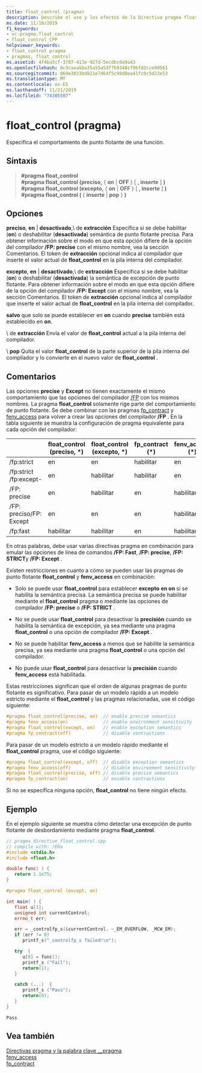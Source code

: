 ```yaml
---
title: float_control (pragma)
description: Describe el uso y los efectos de la Directiva pragma float_control. La Directiva float_control controla el estado de la semántica precisa de punto flotante y la semántica de excepción en tiempo de ejecución.
ms.date: 11/18/2019
f1_keywords:
- vc-pragma.float_control
- float_control_CPP
helpviewer_keywords:
- float_control pragma
- pragmas, float_control
ms.assetid: 4f4ba5cf-3707-413e-927d-5ecdbc0a9a43
ms.openlocfilehash: 0c9caea5ba35a55a53f7b9340cf9bfd2cce80561
ms.sourcegitcommit: 069e3833bd821e7d64f5c98d0ea41fc0c5d22e53
ms.translationtype: MT
ms.contentlocale: es-ES
ms.lasthandoff: 11/21/2019
ms.locfileid: "74305507"
---
```

# <a name="float_control-pragma"></a>float_control (pragma)

Especifica el comportamiento de punto flotante de una función.

## <a name="syntax"></a>Sintaxis

> **#pragma float_control**\
> **#pragma float_control (preciso,** { **on** | **OFF** } [ **, inserte** ] **)** \
> **#pragma float_control (excepto,** { **on** | **OFF** } [ **, inserte** ] **)** \
> **#pragma float_control (** { **inserte** | **pop** } **)**

## <a name="options"></a>Opciones

**preciso**, **en** | **desactivado**,\ de **extracción**
Especifica si se debe habilitar (**on**) o deshabilitar (**desactivada**) semántica de punto flotante precisa. Para obtener información sobre el modo en que esta opción difiere de la opción del compilador **/FP: precise** con el mismo nombre, vea la sección Comentarios. El token de **extracción** opcional indica al compilador que inserte el valor actual de **float_control** en la pila interna del compilador.

**excepto**, **en** | **desactivado**,\ de **extracción**
Especifica si se debe habilitar (**on**) o deshabilitar (**desactivada**) la semántica de excepción de punto flotante. Para obtener información sobre el modo en que esta opción difiere de la opción del compilador **/FP: Except** con el mismo nombre, vea la sección Comentarios. El token de **extracción** opcional indica al compilador que inserte el valor actual de **float_control** en la pila interna del compilador.

**salvo** que solo se puede establecer en **on** cuando **precise** también está establecido en **on**.

\ de **extracción**
Envía el valor de **float_control** actual a la pila interna del compilador.

\ **pop**
Quita el valor **float_control** de la parte superior de la pila interna del compilador y lo convierte en el nuevo valor de **float_control** .

## <a name="remarks"></a>Comentarios

Las opciones **precise** y **Except** no tienen exactamente el mismo comportamiento que las opciones del compilador [/FP](../build/reference/fp-specify-floating-point-behavior.md) con los mismos nombres. La pragma **float_control** solamente rige parte del comportamiento de punto flotante. Se debe combinar con las pragmas [fp_contract](../preprocessor/fp-contract.md) y [fenv_access](../preprocessor/fenv-access.md) para volver a crear las opciones del compilador **/FP** . En la tabla siguiente se muestra la configuración de pragma equivalente para cada opción del compilador:

| | float_control (preciso, \*) | float_control (excepto, \*) | fp_contract (\*) | fenv_access (\*) |
|-|-|-|-|-|
| /fp:strict             | en  | en  | habilitar | en  |
| /fp:strict /fp:except- | en  | habilitar | habilitar | en  |
| /FP: precise            | en  | habilitar | en  | habilitar |
| /FP: preciso/FP: Except | en  | en  | en  | habilitar |
| /fp:fast               | habilitar | habilitar | en  | habilitar |

En otras palabras, debe usar varias directivas pragma en combinación para emular las opciones de línea de comandos **/FP: Fast**, **/FP: precise**, **/FP: STRICT**y **/FP: Except** .

Existen restricciones en cuanto a cómo se pueden usar las pragmas de punto flotante **float_control** y **fenv_access** en combinación:

- Solo se puede usar **float_control** para establecer **excepto** **en on** si se habilita la semántica precisa. La semántica precisa se puede habilitar mediante el **float_control** pragma o mediante las opciones de compilador **/FP: precise** o **/FP: STRICT** .

- No se puede usar **float_control** para desactivar la **precisión** cuando se habilita la semántica de excepción, ya sea mediante una pragma **float_control** o una opción de compilador **/FP: Except** .

- No se puede habilitar **fenv_access** a menos que se habilite la semántica precisa, ya sea mediante una pragma **float_control** o una opción del compilador.

- No puede usar **float_control** para desactivar la **precisión** cuando **fenv_access** está habilitada.

Estas restricciones significan que el orden de algunas pragmas de punto flotante es significativo. Para pasar de un modelo rápido a un modelo estricto mediante el **float_control** y las pragmas relacionadas, use el código siguiente:

```cpp
#pragma float_control(precise, on)  // enable precise semantics
#pragma fenv_access(on)             // enable environment sensitivity
#pragma float_control(except, on)   // enable exception semantics
#pragma fp_contract(off)            // disable contractions
```

Para pasar de un modelo estricto a un modelo rápido mediante el **float_control** pragma, use el código siguiente:

```cpp
#pragma float_control(except, off)  // disable exception semantics
#pragma fenv_access(off)            // disable environment sensitivity
#pragma float_control(precise, off) // disable precise semantics
#pragma fp_contract(on)             // ensable contractions
```

Si no se especifica ninguna opción, **float_control** no tiene ningún efecto.

## <a name="example"></a>Ejemplo

En el ejemplo siguiente se muestra cómo detectar una excepción de punto flotante de desbordamiento mediante pragma **float_control**.

```cpp
// pragma_directive_float_control.cpp
// compile with: /EHa
#include <stdio.h>
#include <float.h>

double func( ) {
   return 1.1e75;
}

#pragma float_control (except, on)

int main( ) {
   float u[1];
   unsigned int currentControl;
   errno_t err;

   err = _controlfp_s(&currentControl, ~_EM_OVERFLOW, _MCW_EM);
   if (err != 0)
      printf_s("_controlfp_s failed!\n");

   try  {
      u[0] = func();
      printf_s ("Fail");
      return(1);
   }

   catch (...)  {
      printf_s ("Pass");
      return(0);
   }
}
```

```Output
Pass
```

## <a name="see-also"></a>Vea también

[Directivas pragma y la palabra clave __pragma](../preprocessor/pragma-directives-and-the-pragma-keyword.md)\
[fenv_access](../preprocessor/fenv-access.md)\
[fp_contract](../preprocessor/fp-contract.md)
